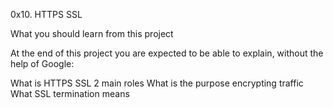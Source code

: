 0x10. HTTPS SSL

What you should learn from this project

At the end of this project you are expected to be able to explain, without the help of Google:

What is HTTPS SSL 2 main roles
What is the purpose encrypting traffic
What SSL termination means